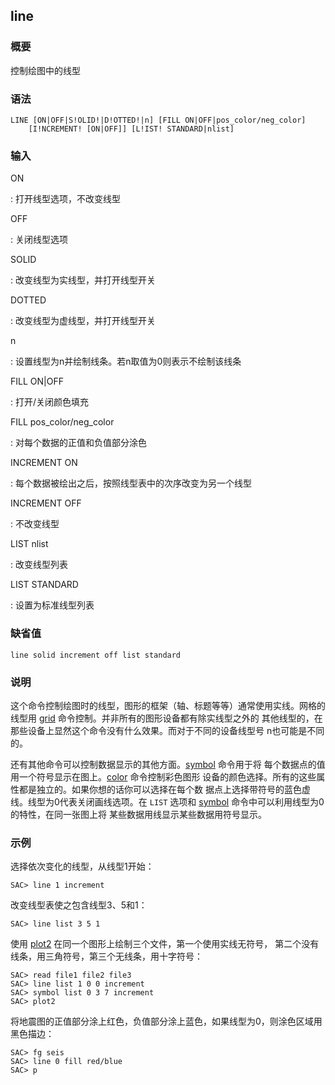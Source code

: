 ## line 

### 概要

控制绘图中的线型

### 语法

``` {.bash}
LINE [ON|OFF|S!OLID!|D!OTTED!|n] [FILL ON|OFF|pos_color/neg_color]
    [I!NCREMENT! [ON|OFF]] [L!IST! STANDARD|nlist]
```

### 输入

ON

:   打开线型选项，不改变线型

OFF

:   关闭线型选项

SOLID

:   改变线型为实线型，并打开线型开关

DOTTED

:   改变线型为虚线型，并打开线型开关

n

:   设置线型为n并绘制线条。若n取值为0则表示不绘制该线条

FILL ON|OFF

:   打开/关闭颜色填充

FILL pos\_color/neg\_color

:   对每个数据的正值和负值部分涂色

INCREMENT ON

:   每个数据被绘出之后，按照线型表中的次序改变为另一个线型

INCREMENT OFF

:   不改变线型

LIST nlist

:   改变线型列表

LIST STANDARD

:   设置为标准线型列表

### 缺省值

``` {.bash}
line solid increment off list standard
```

### 说明

这个命令控制绘图时的线型，图形的框架（轴、标题等等）通常使用实线。网格的
线型用 [grid](/commands/grid.md)
命令控制。并非所有的图形设备都有除实线型之外的
其他线型的，在那些设备上显然这个命令没有什么效果。而对于不同的设备线型号
n也可能是不同的。

还有其他命令可以控制数据显示的其他方面。[symbol](/commands/symbol.md)
命令用于将
每个数据点的值用一个符号显示在图上。[color](/commands/color.md)
命令控制彩色图形
设备的颜色选择。所有的这些属性都是独立的。如果你想的话你可以选择在每个数
据点上选择带符号的蓝色虚线。线型为0代表关闭画线选项。在 `LIST` 选项和
[symbol](/commands/symbol.md)
命令中可以利用线型为0的特性，在同一张图上将
某些数据用线显示某些数据用符号显示。

### 示例

选择依次变化的线型，从线型1开始：

``` {.bash}
SAC> line 1 increment
```

改变线型表使之包含线型3、5和1：

``` {.bash}
SAC> line list 3 5 1
```

使用 [plot2](/commands/plot2.md)
在同一个图形上绘制三个文件，第一个使用实线无符号，
第二个没有线条，用三角符号，第三个无线条，用十字符号：

``` {.bash}
SAC> read file1 file2 file3
SAC> line list 1 0 0 increment
SAC> symbol list 0 3 7 increment
SAC> plot2
```

将地震图的正值部分涂上红色，负值部分涂上蓝色，如果线型为0，则涂色区域用
黑色描边：

``` {.bash}
SAC> fg seis
SAC> line 0 fill red/blue
SAC> p
```
